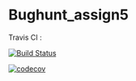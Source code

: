 # Bughunt_assign5
 
Travis CI :

[![Build Status](https://app.travis-ci.com/harsha-98/Bughunt_assign5.svg?token=ZpdsGfypaxsW8Ws3XszW&branch=master)](https://app.travis-ci.com/harsha-98/Bughunt_assign5)


[![codecov](https://codecov.io/gh/harsha-98/Bughunt_assign5/branch/master/graph/badge.svg?token=LV5TPKREKW)](https://codecov.io/gh/harsha-98/Bughunt_assign5)
